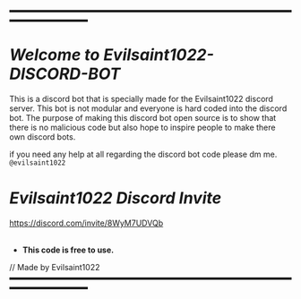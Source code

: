 ▬▬▬▬▬▬▬▬▬▬▬▬▬▬▬▬▬▬▬▬▬▬▬▬▬▬▬▬▬▬▬▬▬▬▬▬▬▬▬▬▬▬▬▬▬▬

# _Welcome to Evilsaint1022-DISCORD-BOT_


This is a discord bot that is specially made for the Evilsaint1022 discord server. This bot is not modular and everyone is hard coded into the discord bot.
The purpose of making this discord bot open source is to show that there is no malicious code but also hope to inspire people to make there own discord bots.

if you need any help at all regarding the discord bot code please dm me.   
`@evilsaint1022`

# _Evilsaint1022 Discord Invite_   
https://discord.com/invite/8WyM7UDVQb                              
‎ 
‎ 
- **This code is free to use.**

// Made by Evilsaint1022
▬▬▬▬▬▬▬▬▬▬▬▬▬▬▬▬▬▬▬▬▬▬▬▬▬▬▬▬▬▬▬▬▬▬▬▬▬▬▬▬▬▬▬▬▬▬
